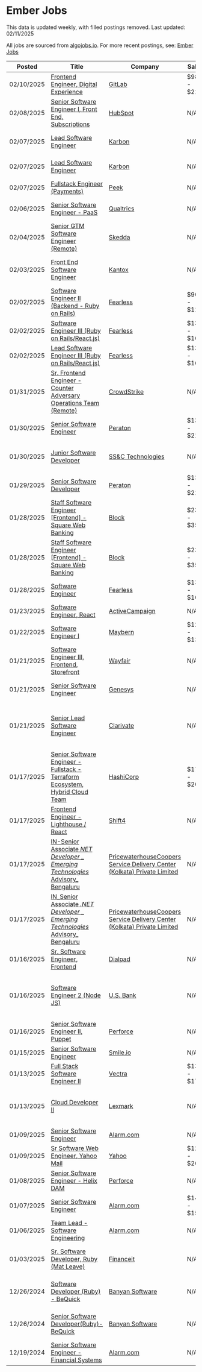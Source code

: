 # Ember Jobs

This data is updated weekly, with filled postings removed. Last updated: 02/11/2025

All jobs are sourced from [algojobs.io](https://algojobs.io/). For more recent postings, see: [Ember Jobs](https://algojobs.io/jobs/ember)

| Posted | Title | Company | Salary | Location |
| --- | --- | --- | --- | --- |
| 02/10/2025 | [Frontend Engineer, Digital Experience](https://algojobs.io/jobs/3107490) | [GitLab](https://algojobs.io/company/gitlab/) | $98K - $210K | Remote, US |
| 02/08/2025 | [Senior Software Engineer I, Front End, Subscriptions](https://algojobs.io/jobs/3093300) | [HubSpot](https://algojobs.io/company/hubspotjobs/) | N/A | USA (Remote) |
| 02/07/2025 | [Lead Software Engineer](https://algojobs.io/jobs/3076312) | [Karbon](https://algojobs.io/company/karbon/) | N/A | Sydney, NSW, Australia |
| 02/07/2025 | [Lead Software Engineer](https://algojobs.io/jobs/3076313) | [Karbon](https://algojobs.io/company/karbon/) | N/A | Canberra, ACT, Australia |
| 02/07/2025 | [Fullstack Engineer (Payments)](https://algojobs.io/jobs/3093682) | [Peek](https://algojobs.io/company/peek/) | N/A | Mexico |
| 02/06/2025 | [Senior Software Engineer - PaaS](https://algojobs.io/jobs/3057373) | [Qualtrics](https://algojobs.io/company/qualtrics/) | N/A | Mexico City, Mexico |
| 02/04/2025 | [Senior GTM Software Engineer (Remote)](https://algojobs.io/jobs/3031631) | [Skedda](https://algojobs.io/company/skedda/) | N/A | Remote - Europe, in CET |
| 02/03/2025 | [Front End Software Engineer](https://algojobs.io/jobs/3029684) | [Kantox](https://algojobs.io/company/kantox/) | N/A | Barcelona, Catalonia, Spain (Hybrid) |
| 02/02/2025 | [Software Engineer II (Backend - Ruby on Rails)](https://algojobs.io/jobs/3017701) | [Fearless](https://algojobs.io/company/fearless/) | $90K - $117K | Baltimore, MD or Remote |
| 02/02/2025 | [Software Engineer III (Ruby on Rails/React.js)](https://algojobs.io/jobs/3017706) | [Fearless](https://algojobs.io/company/fearless/) | $131K - $161K | Baltimore, MD or Remote |
| 02/02/2025 | [Lead Software Engineer III (Ruby on Rails/React.js)](https://algojobs.io/jobs/3017703) | [Fearless](https://algojobs.io/company/fearless/) | $131K - $161K | Baltimore, MD or Remote |
| 01/31/2025 | [Sr. Frontend Engineer - Counter Adversary Operations Team (Remote)](https://algojobs.io/jobs/3020249) | [CrowdStrike](https://algojobs.io/company/crowdstrike/) | N/A | United Kingdom - Remote / Ireland - Remote |
| 01/30/2025 | [Senior Software Engineer](https://algojobs.io/jobs/3011881) | [Peraton](https://algojobs.io/company/peraton/) | $135K - $216K | Herndon, VA, US |
| 01/30/2025 | [Junior Software Developer](https://algojobs.io/jobs/3007282) | [SS&C Technologies](https://algojobs.io/company/ssctech/) | N/A | Windsor, CT, United States of America |
| 01/29/2025 | [Senior Software Developer](https://algojobs.io/jobs/2997550) | [Peraton](https://algojobs.io/company/peraton/) | $135K - $216K | Herndon, VA, US |
| 01/28/2025 | [Staff Software Engineer [Frontend] - Square Web Banking](https://algojobs.io/jobs/2976408) | [Block](https://algojobs.io/company/block/) | $239K - $359K | New York, NY, United States of America |
| 01/28/2025 | [Staff Software Engineer [Frontend] - Square Web Banking](https://algojobs.io/jobs/2976405) | [Block](https://algojobs.io/company/block/) | $239K - $359K | Bay Area, CA, United States of America |
| 01/28/2025 | [Software Engineer](https://algojobs.io/jobs/2976155) | [Fearless](https://algojobs.io/company/fearless/) | $131K - $161K | Baltimore, MD or Remote |
| 01/23/2025 | [Software Engineer, React](https://algojobs.io/jobs/2928438) | [ActiveCampaign](https://algojobs.io/company/activecampaign/) | N/A | Krakow (Hybrid) |
| 01/22/2025 | [Software Engineer I](https://algojobs.io/jobs/2917827) | [Maybern](https://algojobs.io/company/maybern/) | $125K - $135K | New York Office |
| 01/21/2025 | [Software Engineer III, Frontend, Storefront](https://algojobs.io/jobs/2902222) | [Wayfair](https://algojobs.io/company/wayfair/) | N/A | Bangalore, IND |
| 01/21/2025 | [Senior Software Engineer](https://algojobs.io/jobs/2904612) | [Genesys](https://algojobs.io/company/genesys/) | N/A | Chennai (Flexible), India |
| 01/21/2025 | [Senior Lead Software Engineer](https://algojobs.io/jobs/2907434) | [Clarivate](https://algojobs.io/company/clarivate/) | N/A | R268- Seattle, WA, United States of America |
| 01/17/2025 | [Senior Software Engineer - Fullstack - Terraform Ecosystem, Hybrid Cloud Team](https://algojobs.io/jobs/2876016) | [HashiCorp](https://algojobs.io/company/hashicorp/) | $176K - $207K | United States (Hybrid) |
| 01/17/2025 | [Frontend Engineer - Lighthouse / React](https://algojobs.io/jobs/2875398) | [Shift4](https://algojobs.io/company/shift4/) | N/A | North America |
| 01/17/2025 | [IN-Senior Associate _NET Developer _ Emerging Technologies_ Advisory_ Bengaluru](https://algojobs.io/jobs/2868759) | [PricewaterhouseCoopers Service Delivery Center (Kolkata) Private Limited](https://algojobs.io/company/pwc/) | N/A | Bengaluru Millenia, India |
| 01/17/2025 | [IN_Senior Associate _.NET Developer _ Emerging Technologies_ Advisory_ Bengaluru](https://algojobs.io/jobs/2868792) | [PricewaterhouseCoopers Service Delivery Center (Kolkata) Private Limited](https://algojobs.io/company/pwc/) | N/A | Bengaluru Millenia, India |
| 01/16/2025 | [Sr. Software Engineer, Frontend](https://algojobs.io/jobs/2862864) | [Dialpad](https://algojobs.io/company/dialpad/) | N/A | Buenos Aires, Argentina  |
| 01/16/2025 | [Software Engineer 2 (Node JS)](https://algojobs.io/jobs/2852096) | [U.S. Bank](https://algojobs.io/company/usbank/) | N/A | Denver, CO / Irving, TX / New York, NY / ... |
| 01/16/2025 | [Senior Software Engineer II, Puppet](https://algojobs.io/jobs/2860505) | [Perforce](https://algojobs.io/company/perforce/) | N/A | Belfast (Hybrid) |
| 01/15/2025 | [Senior Software Engineer](https://algojobs.io/jobs/2846228) | [Smile.io](https://algojobs.io/company/smile.io/) | N/A | Canada (Remote) |
| 01/13/2025 | [Full Stack Software Engineer II](https://algojobs.io/jobs/2817327) | [Vectra](https://algojobs.io/company/vectranetworks/) | $132K - $178K | Austin, Texas |
| 01/13/2025 | [Cloud Developer II](https://algojobs.io/jobs/2822397) | [Lexmark](https://algojobs.io/company/lexmark/) | N/A | Lexington, KY USA, United States of America |
| 01/09/2025 | [Senior Software Engineer](https://algojobs.io/jobs/2771979) | [Alarm.com](https://algojobs.io/company/alarmcom/) | N/A | Lawrence, KS  |
| 01/09/2025 | [Sr Software Web Engineer, Yahoo Mail](https://algojobs.io/jobs/2789159) | [Yahoo](https://algojobs.io/company/ouryahoo/) | $128K - $266K | United States of America |
| 01/08/2025 | [Senior Software Engineer - Helix DAM](https://algojobs.io/jobs/2769949) | [Perforce](https://algojobs.io/company/perforce/) | N/A | Pune, MH (Hybrid) |
| 01/07/2025 | [Senior Software Engineer](https://algojobs.io/jobs/2756670) | [Alarm.com](https://algojobs.io/company/alarmcom/) | $140K - $158K | Redwood City, CA |
| 01/06/2025 | [Team Lead - Software Engineering](https://algojobs.io/jobs/2739809) | [Alarm.com](https://algojobs.io/company/alarmcom/) | N/A | Tysons, VA |
| 01/03/2025 | [Sr. Software Developer, Ruby (Mat Leave)](https://algojobs.io/jobs/2723836) | [Financeit](https://algojobs.io/company/financeit/) | N/A | Toronto, Ontario, Canada (Hybrid) |
| 12/26/2024 | [Software Developer (Ruby) - BeQuick](https://algojobs.io/jobs/2680279) | [Banyan Software](https://algojobs.io/company/banyansoftware/) | N/A | Chennai, Tamil Nadu, India |
| 12/26/2024 | [Senior Software Developer(Ruby)-BeQuick](https://algojobs.io/jobs/2680282) | [Banyan Software](https://algojobs.io/company/banyansoftware/) | N/A | Chennai, Tamil Nadu, India |
| 12/19/2024 | [Senior Software Engineer - Financial Systems](https://algojobs.io/jobs/2641092) | [Alarm.com](https://algojobs.io/company/alarmcom/) | N/A | Tysons, VA |
